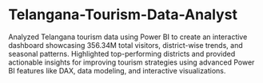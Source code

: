 # Telangana-Tourism-Data-Analyst
Analyzed Telangana tourism data using Power BI to create an interactive dashboard showcasing 356.34M total visitors, district-wise trends, and seasonal patterns. Highlighted top-performing districts and provided actionable insights for improving tourism strategies using advanced Power BI features like DAX, data modeling, and interactive visualizations.
